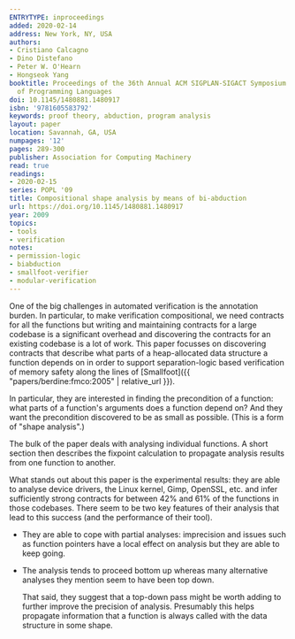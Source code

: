 ```yaml
---
ENTRYTYPE: inproceedings
added: 2020-02-14
address: New York, NY, USA
authors:
- Cristiano Calcagno
- Dino Distefano
- Peter W. O'Hearn
- Hongseok Yang
booktitle: Proceedings of the 36th Annual ACM SIGPLAN-SIGACT Symposium on Principles
  of Programming Languages
doi: 10.1145/1480881.1480917
isbn: '9781605583792'
keywords: proof theory, abduction, program analysis
layout: paper
location: Savannah, GA, USA
numpages: '12'
pages: 289-300
publisher: Association for Computing Machinery
read: true
readings:
- 2020-02-15
series: POPL '09
title: Compositional shape analysis by means of bi-abduction
url: https://doi.org/10.1145/1480881.1480917
year: 2009
topics:
- tools
- verification
notes:
- permission-logic
- biabduction
- smallfoot-verifier
- modular-verification
---
```


One of the big challenges in automated verification is the
annotation burden.
In particular, to make verification compositional, we need contracts
for all the functions but writing and maintaining
contracts for a large codebase is a significant overhead
and discovering the contracts for an existing codebase
is a lot of work.
This paper focusses on discovering contracts that describe
what parts of a heap-allocated data structure a function
depends on in order to support separation-logic based
verification of memory safety along the lines of
[Smallfoot]({{ "papers/berdine:fmco:2005" | relative_url }}).

In particular, they are interested in finding the
precondition of a function: what parts of a function's
arguments does a function depend on?
And they want the precondition discovered to be as small
as possible.
(This is a form of "shape analysis".)

The bulk of the paper deals with analysing individual functions.
A short section then describes the fixpoint calculation to
propagate analysis results from one function to another.

What stands out about this paper is the experimental results: they are able to
analyse device drivers, the Linux kernel, Gimp, OpenSSL, etc.  and infer
sufficiently strong contracts for between 42% and 61% of the functions in those
codebases.  There seem to be two key features of their analysis that lead to
this success (and the performance of their tool).

- They are able to cope with partial
  analyses: imprecision and issues such as function pointers
  have a local effect on analysis but they are able
  to keep going.

- The analysis tends to proceed bottom up whereas many
  alternative analyses they mention seem to have been
  top down.

  That said, they suggest that a top-down pass might be
  worth adding to further improve the precision of analysis.
  Presumably this helps propagate information that a function
  is always called with the data structure in some shape.
